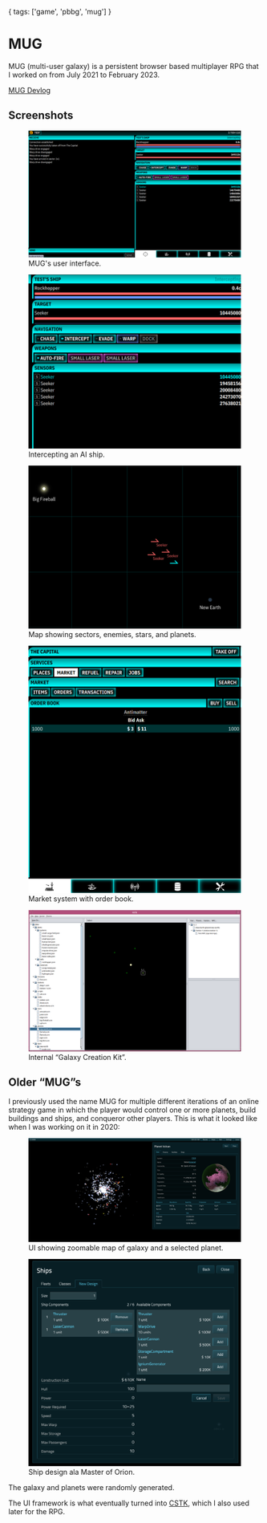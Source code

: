 {
  tags: ['game', 'pbbg', 'mug']
}
# MUG

MUG (multi-user galaxy) is a persistent browser based multiplayer RPG that I worked on from July 2021 to February 2023.

[MUG Devlog](/mug)

## Screenshots

<figure>
<img src="../../images/mug/ui.png" alt="MUG UI"/>
<figcaption>MUG's user interface.</figcaption>
</figure>

<figure>
<img src="../../images/mug/battle.png" alt="MUG battle"/>
<figcaption>Intercepting an AI ship.</figcaption>
</figure>

<figure>
<img src="../../images/mug/map.png" alt="MUG map"/>
<figcaption>Map showing sectors, enemies, stars, and planets.</figcaption>
</figure>

<figure>
<img src="../../images/mug/market.png" alt="MUG market"/>
<figcaption>Market system with order book.</figcaption>
</figure>

<figure>
<img src="../../images/mug/gck.png" alt="MUG GCK"/>
<figcaption>Internal &ldquo;Galaxy Creation Kit&rdquo;.</figcaption>
</figure>

## Older &ldquo;MUG&rdquo;s

I previously used the name MUG for multiple different iterations of an online strategy game in which the player would control one or more planets, build buildings and ships, and conqueror other players. This is what it looked like when I was working on it in 2020:

<figure>
<img src="../../images/mug/oldplanet.png" alt="Old MUG"/>
<figcaption>UI showing zoomable map of galaxy and a selected planet.</figcaption>
</figure>

<figure>
<img src="../../images/mug/shipdesign.png" alt="Old MUG ship design"/>
<figcaption>Ship design ala Master of Orion.</figcaption>
</figure>

The galaxy and planets were randomly generated.

The UI framework is what eventually turned into [CSTK](https://github.com/nielssp/cstk), which I also used later for the RPG.

